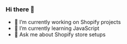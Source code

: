 ### Hi there 👋


- 🔭 I’m currently working on Shopify projects
- 🌱 I’m currently learning JavaScript
- 💬 Ask me about Shopify store setups


